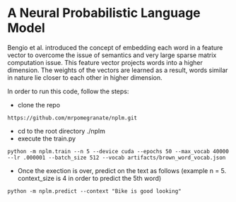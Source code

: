 # A Neural Probabilistic Language Model 
Bengio et al. introduced the concept of embedding each word in a feature vector to overcome the issue of semantics and very large sparse matrix computation issue. This feature vector projects words into a higher dimension. The weights of the vectors are learned as a result, words similar in nature lie closer to each other in higher dimension. 

In order to run this code, follow the steps:

- clone the repo 
```
https://github.com/mrpomegranate/nplm.git
```
- cd to the root directory ./nplm
- execute the train.py
```
python -m nplm.train --n 5 --device cuda --epochs 50 --max_vocab 40000 --lr .000001 --batch_size 512 --vocab artifacts/brown_word_vocab.json
```
- Once the exection is over, predict on the text as follows (example n = 5. context_size is 4 in order to predict the 5th word)
```
python -m nplm.predict --context "Bike is good looking"
```
